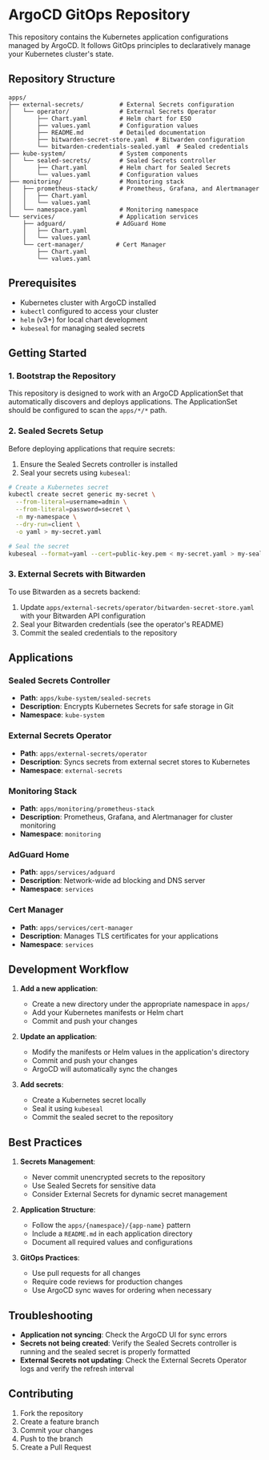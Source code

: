 # ArgoCD GitOps Repository

This repository contains the Kubernetes application configurations managed by ArgoCD. It follows GitOps principles to declaratively manage your Kubernetes cluster's state.

## Repository Structure

```
apps/
├── external-secrets/          # External Secrets configuration
│   └── operator/              # External Secrets Operator
│       ├── Chart.yaml         # Helm chart for ESO
│       ├── values.yaml        # Configuration values
│       ├── README.md          # Detailed documentation
│       ├── bitwarden-secret-store.yaml  # Bitwarden configuration
│       └── bitwarden-credentials-sealed.yaml  # Sealed credentials
├── kube-system/               # System components
│   └── sealed-secrets/        # Sealed Secrets controller
│       ├── Chart.yaml         # Helm chart for Sealed Secrets
│       └── values.yaml        # Configuration values
├── monitoring/                # Monitoring stack
│   ├── prometheus-stack/      # Prometheus, Grafana, and Alertmanager
│   │   ├── Chart.yaml
│   │   └── values.yaml
│   └── namespace.yaml         # Monitoring namespace
└── services/                  # Application services
    ├── adguard/              # AdGuard Home
    │   ├── Chart.yaml
    │   └── values.yaml
    └── cert-manager/         # Cert Manager
        ├── Chart.yaml
        └── values.yaml
```

## Prerequisites

- Kubernetes cluster with ArgoCD installed
- `kubectl` configured to access your cluster
- `helm` (v3+) for local chart development
- `kubeseal` for managing sealed secrets

## Getting Started

### 1. Bootstrap the Repository

This repository is designed to work with an ArgoCD ApplicationSet that automatically discovers and deploys applications. The ApplicationSet should be configured to scan the `apps/*/*` path.

### 2. Sealed Secrets Setup

Before deploying applications that require secrets:

1. Ensure the Sealed Secrets controller is installed
2. Seal your secrets using `kubeseal`:

```bash
# Create a Kubernetes secret
kubectl create secret generic my-secret \
  --from-literal=username=admin \
  --from-literal=password=secret \
  -n my-namespace \
  --dry-run=client \
  -o yaml > my-secret.yaml

# Seal the secret
kubeseal --format=yaml --cert=public-key.pem < my-secret.yaml > my-sealed-secret.yaml
```

### 3. External Secrets with Bitwarden

To use Bitwarden as a secrets backend:

1. Update `apps/external-secrets/operator/bitwarden-secret-store.yaml` with your Bitwarden API configuration
2. Seal your Bitwarden credentials (see the operator's README)
3. Commit the sealed credentials to the repository

## Applications

### Sealed Secrets Controller
- **Path**: `apps/kube-system/sealed-secrets`
- **Description**: Encrypts Kubernetes Secrets for safe storage in Git
- **Namespace**: `kube-system`

### External Secrets Operator
- **Path**: `apps/external-secrets/operator`
- **Description**: Syncs secrets from external secret stores to Kubernetes
- **Namespace**: `external-secrets`

### Monitoring Stack
- **Path**: `apps/monitoring/prometheus-stack`
- **Description**: Prometheus, Grafana, and Alertmanager for cluster monitoring
- **Namespace**: `monitoring`

### AdGuard Home
- **Path**: `apps/services/adguard`
- **Description**: Network-wide ad blocking and DNS server
- **Namespace**: `services`

### Cert Manager
- **Path**: `apps/services/cert-manager`
- **Description**: Manages TLS certificates for your applications
- **Namespace**: `services`

## Development Workflow

1. **Add a new application**:
   - Create a new directory under the appropriate namespace in `apps/`
   - Add your Kubernetes manifests or Helm chart
   - Commit and push your changes

2. **Update an application**:
   - Modify the manifests or Helm values in the application's directory
   - Commit and push your changes
   - ArgoCD will automatically sync the changes

3. **Add secrets**:
   - Create a Kubernetes secret locally
   - Seal it using `kubeseal`
   - Commit the sealed secret to the repository

## Best Practices

1. **Secrets Management**:
   - Never commit unencrypted secrets to the repository
   - Use Sealed Secrets for sensitive data
   - Consider External Secrets for dynamic secret management

2. **Application Structure**:
   - Follow the `apps/{namespace}/{app-name}` pattern
   - Include a `README.md` in each application directory
   - Document all required values and configurations

3. **GitOps Practices**:
   - Use pull requests for all changes
   - Require code reviews for production changes
   - Use ArgoCD sync waves for ordering when necessary

## Troubleshooting

- **Application not syncing**: Check the ArgoCD UI for sync errors
- **Secrets not being created**: Verify the Sealed Secrets controller is running and the sealed secret is properly formatted
- **External Secrets not updating**: Check the External Secrets Operator logs and verify the refresh interval


## Contributing

1. Fork the repository
2. Create a feature branch
3. Commit your changes
4. Push to the branch
5. Create a Pull Request
